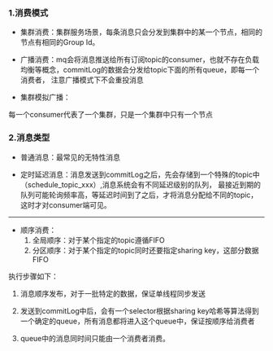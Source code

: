 ### 1.消费模式

- 集群消费：集群服务场景，每条消息只会分发到集群中的某一个节点，相同的节点有相同的Group Id。

- 广播消费：mq会将消息推送给所有订阅topic的consumer，也就不存在负载均衡等概念，commitLog的数据会分发给topic下面的所有queue，即每一个消费者，
注意广播模式下不会重投消息

- 集群模拟广播：

每一个consumer代表了一个集群，只是一个集群中只有一个节点

### 2.消息类型

- 普通消息：最常见的无特性消息

- 定时延迟消息：消息发送到commitLog之后，先会存储到一个特殊的topic中（schedule_topic_xxx）,消息系统会有不同延迟级别的队列，
最接近到期的队列可能轮询频率高，等延迟时间到了之后，才将消息分配给不同的topic，这时才对consumer端可见。

***
- 顺序消费：
    1. 全局顺序：对于某个指定的topic遵循FIFO
    2. 分区顺序：对于某个指定的topic同时还要指定sharing key，这部分数据FIFO
    
执行步骤如下：

1. 消息顺序发布，对于一批特定的数据，保证单线程同步发送

2. 发送到commitLog中后，会有一个selector根据sharing key哈希等算法得到一个确定的queue，所有消息都将进入这个queue中，保证按顺序给消费者

3. queue中的消息同时间只能由一个消费者消费。  

